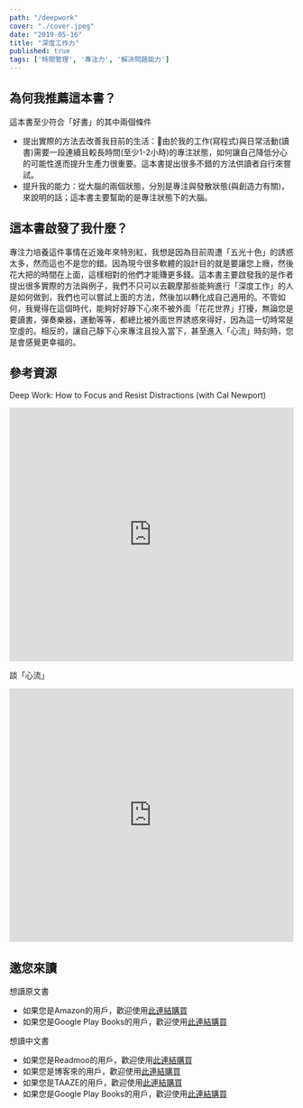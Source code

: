 ```yaml
---
path: "/deepwork"
cover: "./cover.jpeg"
date: "2019-05-16"
title: "深度工作力"
published: true
tags: ['時間管理', '專注力', '解決問題能力']
---
```


## 為何我推薦這本書？

這本書至少符合「好書」的其中兩個條件
- 提出實際的方法去改善我目前的生活：由於我的工作(寫程式)與日常活動(讀書)需要一段連續且較長時間(至少1-2小時)的專注狀態，如何讓自己降低分心的可能性進而提升生產力很重要。這本書提出很多不錯的方法供讀者自行來嘗試。
- 提升我的能力：從大腦的兩個狀態，分別是專注與發散狀態(與創造力有關)，來說明的話；這本書主要幫助的是專注狀態下的大腦。

## 這本書啟發了我什麼？

專注力培養這件事情在近幾年來特別紅，我想是因為目前周遭「五光十色」的誘惑太多，然而這也不是您的錯。因為現今很多軟體的設計目的就是要讓您上癮，然後花大把的時間在上面，這樣相對的他們才能賺更多錢。這本書主要啟發我的是作者提出很多實際的方法與例子，我們不只可以去觀摩那些能夠進行「深度工作」的人是如何做到，我們也可以嘗試上面的方法，然後加以轉化成自己適用的。不管如何，我覺得在這個時代，能夠好好靜下心來不被外面「花花世界」打擾，無論您是要讀書，彈奏樂器，運動等等，都總比被外面世界誘惑來得好，因為這一切時常是空虛的。相反的，讓自己靜下心來專注且投入當下，甚至進入「心流」時刻時，您是會感覺更幸福的。

## 參考資源

Deep Work: How to Focus and Resist Distractions (with Cal Newport)
<div>
    <iframe width="100%" height="450" src="https://www.youtube.com/embed/IZpczNS-ky0" frameborder="0" allow="accelerometer; autoplay; encrypted-media; gyroscope; picture-in-picture" allowfullscreen></iframe>
</div>

談「心流」
<div>
    <iframe width="100%" height="450" src="https://embed.ted.com/talks/lang/zh-tw/mihaly_csikszentmihalyi_on_flow" frameborder="0" allow="accelerometer; autoplay; encrypted-media; gyroscope; picture-in-picture" allowfullscreen></iframe>
</div>

## 邀您來讀

想讀原文書
- 如果您是Amazon的用戶，歡迎使用<a href="https://amzn.to/2W4a5RH" target="_blank">此連結購買</a>
- 如果您是Google Play Books的用戶，歡迎使用<a href="https://books.google.com.tw/books?id=B_L8CAAAQBAJ" target="_blank">此連結購買</a>

想讀中文書
- 如果您是Readmoo的用戶，歡迎使用<a href="http://moo.im/a/0akBLV" target="_blank">此連結購買</a>
- 如果您是博客來的用戶，歡迎使用<a href="https://www.books.com.tw/products/0010758381" target="_blank">此連結購買</a>
- 如果您是TAAZE的用戶，歡迎使用<a href="https://www.taaze.tw/usedList.html?oid=11100820224" target="_blank">此連結購買</a>
- 如果您是Google Play Books的用戶，歡迎使用<a href="https://books.google.com.tw/books/about/Deep_Work%E6%B7%B1%E5%BA%A6%E5%B7%A5%E4%BD%9C%E5%8A%9B.html?id=c_sxDwAAQBAJ&redir_esc=y" target="_blank">此連結購買</a>